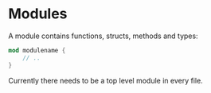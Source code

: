 # Modules

A module contains functions, structs, methods and types:

```rust
mod modulename {
    // ..
}
```

Currently there needs to be a top level module in every file.
